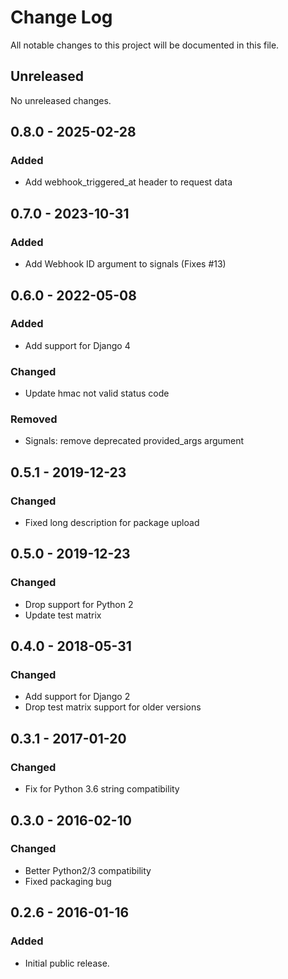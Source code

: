 # Change Log
All notable changes to this project will be documented in this file.

## Unreleased
No unreleased changes.

## 0.8.0 - 2025-02-28
### Added
- Add webhook_triggered_at header to request data

## 0.7.0 - 2023-10-31
### Added
- Add Webhook ID argument to signals (Fixes #13)

## 0.6.0 - 2022-05-08
### Added
- Add support for Django 4

### Changed
- Update hmac not valid status code

### Removed
- Signals: remove deprecated provided_args argument

## 0.5.1 - 2019-12-23
### Changed
- Fixed long description for package upload

## 0.5.0 - 2019-12-23
### Changed
- Drop support for Python 2
- Update test matrix

## 0.4.0 - 2018-05-31
### Changed
- Add support for Django 2
- Drop test matrix support for older versions

## 0.3.1 - 2017-01-20
### Changed
- Fix for Python 3.6 string compatibility

## 0.3.0 - 2016-02-10
### Changed
- Better Python2/3 compatibility
- Fixed packaging bug

## 0.2.6 - 2016-01-16
### Added
- Initial public release.
